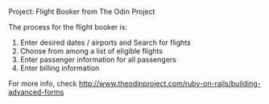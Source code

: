 Project: Flight Booker 
    from The Odin Project

The process for the flight booker is:

   1. Enter desired dates / airports and Search for flights
   2. Choose from among a list of eligible flights
   3. Enter passenger information for all passengers
   4. Enter billing information
   
For more info, check http://www.theodinproject.com/ruby-on-rails/building-advanced-forms
